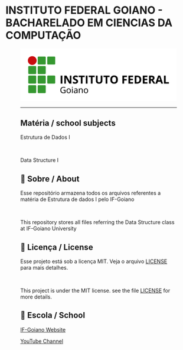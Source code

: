 # INSTITUTO FEDERAL GOIANO - BACHARELADO EM CIENCIAS DA COMPUTAÇÃO
<figure>

  <img src="logo IF-Goiano.png" alt="IF-Goiano logo">

---

## Matéria / school subjects

Estrutura de Dados I

<br>

Data Structure I

## 🚀 Sobre / About

Esse repositório armazena todos os arquivos referentes a matéria de Estrutura de dados I pelo IF-Goiano
  
<br>
  
This repository stores all files referring the Data Structure class at IF-Goiano University

## 📝 Licença / License

Esse projeto está sob a licença MIT. Veja o arquivo [LICENSE](.github/LICENSE.md) para mais detalhes.

<br>

This project is under the MIT license. see the file [LICENSE](.github/LICENSE.md) for more details.

## 🏫 Escola / School 

[IF-Goiano Website](https://ifgoiano.edu.br/home/index.php)

[YouTube Channel](https://www.youtube.com/user/ifgoiano)


